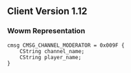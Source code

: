 ## Client Version 1.12

### Wowm Representation
```rust,ignore
cmsg CMSG_CHANNEL_MODERATOR = 0x009F {
    CString channel_name;    
    CString player_name;    
}

```

